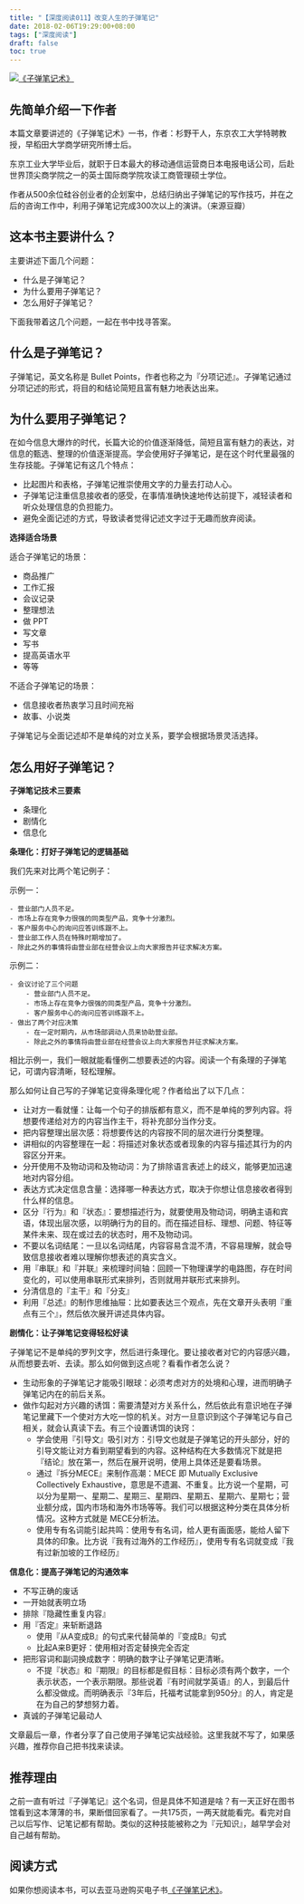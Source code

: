 ```yaml
---
title: "【深度阅读011】改变人生的子弹笔记"
date: 2018-02-06T19:29:00+08:00
tags: ["深度阅读"] 
draft: false
toc: true
---
```


[![《子弹笔记术》](https://images-cn.ssl-images-amazon.com/images/I/41NlpTm14rL._SX371_BO1,204,203,200_.jpg)](https://www.amazon.cn/dp/B074KFRNRB/?ie=UTF8&tag=forecho0c-23)

## 先简单介绍一下作者

本篇文章要讲述的《子弹笔记术》一书，作者：杉野干人，东京农工大学特聘教授，早稻田大学商学研究所博士后。

东京工业大学毕业后，就职于日本最大的移动通信运营商日本电报电话公司，后赴世界顶尖商学院之一的英士国际商学院攻读工商管理硕士学位。

作者从500余位硅谷创业者的企划案中，总结归纳出子弹笔记的写作技巧，并在之后的咨询工作中，利用子弹笔记完成300次以上的演讲。（来源豆瓣）

## 这本书主要讲什么？

主要讲述下面几个问题：

- 什么是子弹笔记？
- 为什么要用子弹笔记？
- 怎么用好子弹笔记？

下面我带着这几个问题，一起在书中找寻答案。

<!--more-->

## 什么是子弹笔记？

子弹笔记，英文名称是 Bullet Points，作者也称之为『分项记述』。子弹笔记通过分项记述的形式，将目的和结论简短且富有魅力地表达出来。

## 为什么要用子弹笔记？

在如今信息大爆炸的时代，长篇大论的价值逐渐降低，简短且富有魅力的表达，对信息的甄选、整理的价值逐渐提高。学会使用好子弹笔记，是在这个时代里最强的生存技能。子弹笔记有这几个特点：

- 比起图片和表格，子弹笔记推崇使用文字的力量去打动人心。
- 子弹笔记注重信息接收者的感受，在事情准确快速地传达前提下，减轻读者和听众处理信息的负担能力。
- 避免全面记述的方式，导致读者觉得记述文字过于无趣而放弃阅读。

**选择适合场景**

适合子弹笔记的场景：

- 商品推广
- 工作汇报
- 会议记录
- 整理想法
- 做 PPT
- 写文章
- 写书
- 提高英语水平
- 等等

不适合子弹笔记的场景：

- 信息接收者热衷学习且时间充裕
- 故事、小说类

子弹笔记与全面记述却不是单纯的对立关系，要学会根据场景灵活选择。

## 怎么用好子弹笔记？

**子弹笔记技术三要素**

- 条理化
- 剧情化
- 信息化

**条理化：打好子弹笔记的逻辑基础**

我们先来对比两个笔记例子：

示例一：

```
- 营业部门人员不足。
- 市场上存在竞争力很强的同类型产品，竞争十分激烈。
- 客户服务中心的询问应答训练跟不上。
- 营业部工作人员在特殊时期增加了。
- 除此之外的事情将由营业部在经营会议上向大家报告并征求解决方案。
```

示例二：

```
- 会议讨论了三个问题
    - 营业部门人员不足。
    - 市场上存在竞争力很强的同类型产品，竞争十分激烈。
    - 客户服务中心的询问应答训练跟不上。
- 做出了两个对应决策
    - 在一定时期内，从市场部调动人员来协助营业部。
    - 除此之外的事情将由营业部在经营会议上向大家报告并征求解决方案。
```

相比示例一，我们一眼就能看懂例二想要表述的内容。阅读一个有条理的子弹笔记，可谓内容清晰，轻松理解。

那么如何让自己写的子弹笔记变得条理化呢？作者给出了以下几点：

- 让对方一看就懂：让每一个句子的排版都有意义，而不是单纯的罗列内容。将想要传递给对方的内容当作主干，将补充部分当作分支。
- 把内容整理出层次感：将想要传达的内容按不同的层次进行分类整理。
- 讲相似的内容整理在一起：将描述对象状态或者现象的内容与描述其行为的内容区分开来。
- 分开使用不及物动词和及物动词：为了排除语言表述上的歧义，能够更加迅速地对内容分组。
- 表达方式决定信息含量：选择哪一种表达方式，取决于你想让信息接收者得到什么样的信息。
- 区分『行为』和『状态』：要想描述行为，就要使用及物动词，明确主语和宾语，体现出层次感，以明确行为的目的。而在描述目标、理想、问题、特征等某件未来、现在或过去的状态时，用不及物动词。
- 不要以名词结尾：一旦以名词结尾，内容容易含混不清，不容易理解，就会导致信息接收者难以理解你想表述的真实含义。
- 用『串联』和『并联』来梳理时间轴：回顾一下物理课学的电路图，存在时间变化的，可以使用串联形式来排列，否则就用并联形式来排列。
- 分清信息的『主干』和『分支』
- 利用『总述』的制作思维抽屉：比如要表达三个观点，先在文章开头表明『重点有三个』，然后依次展开讲述具体内容。


**剧情化：让子弹笔记变得轻松好读**

子弹笔记不是单纯的罗列文字，然后进行条理化。要让接收者对它的内容感兴趣，从而想要去听、去读。那么如何做到这点呢？看看作者怎么说？

- 生动形象的子弹笔记才能吸引眼球：必须考虑对方的处境和心理，进而明确子弹笔记内在的前后关系。
- 做作勾起对方兴趣的诱饵：需要清楚对方关系什么，然后依此有意识地在子弹笔记里藏下一个使对方大吃一惊的机关。对方一旦意识到这个子弹笔记与自己相关，就会认真读下去。有三个设置诱饵的诀窍：
    - 学会使用『引导文』吸引对方：引导文也就是子弹笔记的开头部分，好的引导文能让对方看到期望看到的内容。这种结构在大多数情况下就是把『结论』放在第一，然后在展开说明，使用上具体还是要看场景。
    - 通过『拆分MECE』来制作高潮：MECE 即 Mutually Exclusive Collectively Exhaustive，意思是不遗漏、不重复。比方说一个星期，可以分为星期一、星期二、星期三、星期四、星期五、星期六、星期七；营业额分成，国内市场和海外市场等等。我们可以根据这种分类在具体分析情况。这种方式就是 MECE分析法。
    - 使用专有名词能引起共鸣：使用专有名词，给人更有画面感，能给人留下具体的印象。比方说『我有过海外的工作经历』，使用专有名词就变成『我有过新加坡的工作经历』


**信息化：提高子弹笔记的沟通效率**

- 不写正确的废话
- 一开始就表明立场
- 排除『隐藏性重复内容』
- 用『否定』来斩断退路
    - 使用『从A变成B』的句式来代替简单的『变成B』句式
    - 比起A来B更好：使用相对否定替换完全否定
- 把形容词和副词换成数字：明确的数字让子弹笔记更清晰。
    - 不提『状态』和『期限』的目标都是假目标：目标必须有两个数字，一个表示状态，一个表示期限。那些说着『有时间就学英语』的人，到最后什么都没做成。而明确表示『3年后，托福考试能拿到950分』的人，肯定是在为自己的梦想努力着。
- 真诚的子弹笔记最动人


文章最后一章，作者分享了自己使用子弹笔记实战经验。这里我就不写了，如果感兴趣，推荐你自己把书找来读读。

## 推荐理由

之前一直有听过『子弹笔记』这个名词，但是具体不知道是啥？有一天正好在图书馆看到这本薄薄的书，果断借回家看了。一共175页，一两天就能看完。看完对自己以后写作、记笔记都有帮助。类似的这种技能被称之为『元知识』，越早学会对自己越有帮助。


## 阅读方式

如果你想阅读本书，可以去亚马逊购买电子书[《子弹笔记术》](https://www.amazon.cn/dp/B074KFRNRB/?ie=UTF8&tag=forecho0c-23)。
